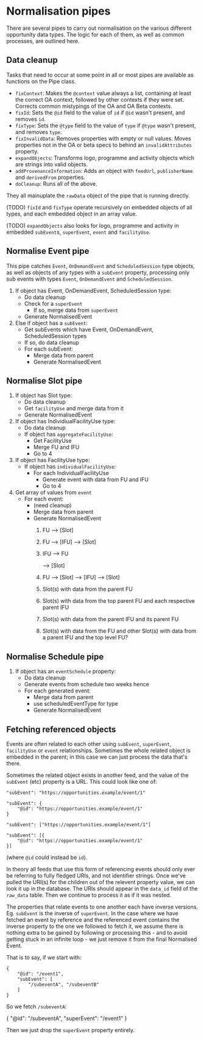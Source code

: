 # Normalisation pipes

There are several pipes to carry out normalisation on the various different opportunity data types. The logic for each of them, as well as common processes, are outlined here.

## Data cleanup

Tasks that need to occur at some point in all or most pipes are available as functions on the Pipe class.

* `fixContext`: Makes the `@context` value always a list, containing at least the correct OA context, followed by other contexts if they were set. Corrects common mistypings of the OA and OA Beta contexts.
* `fixId`: Sets the `@id` field to the value of `id` if `@id` wasn't present, and removes `id`.
* `fixType`: Sets the `@type` field to the value of `type` if `@type` wasn't present, and removes `type`.
* `fixInvalidData`: Removes properties with empty or null values. Moves properties not in the OA or beta specs to behind an `invalidAttributes` property.
* `expandObjects`: Transforms logo, programme and activity objects which are strings into valid objects.
* `addProvenanceInformation`: Adds an object with `feedUrl`, `publisherName` and `derivedFrom` properties.
* `doCleanup`: Runs all of the above.

They all mainuplate the `rawData` object of the pipe that is running directly.

\(TODO\) `fixId` and `fixType` operate recursively on embedded objects of all types, and each embedded object in an array value.

\(TODO\) `expandObjects` also looks for logo, programme and activity in embedded `subEvent`s, `superEvent`, `event` and `facilityUse`.

## Normalise Event pipe

This pipe catches `Event`, `OnDemandEvent` and `ScheduledSession` type objects, as well as objects of any types with a `subEvent` property, processing only sub events with types `Event`, `OnDemandEvent` and `ScheduledSession`.

1. If object has Event, OnDemandEvent, ScheduledSession type:
   * Do data cleanup
   * Check for a `superEvent`
     * If so, merge data from `superEvent`
   * Generate NormalisedEvent
2. Else if object has a `subEvent`:
   * Get subEvents which have Event, OnDemandEvent, ScheduledSession types
   * If so, do data cleanup
   * For each subEvent:
     * Merge data from parent
     * Generate NormalisedEvent

## Normalise Slot pipe

1. If object has Slot type:
   * Do data cleanup
   * Get `facilityUse` and merge data from it
   * Generate NormalisedEvent
2. If object has IndividiualFacilityUse type:
   * Do data cleanup
   * If object has `aggregateFacilityUse`:
     * Get FacilityUse
     * Merge FU and IFU
     * Go to 4
3. If object has FacilityUse type:
   * If object has `individualFacilityUse`:
     * For each IndividualFacilityUse
       * Generate event with data from FU and IFU
       * Go to 4
4. Get array of values from `event`
   * For each event:
     * \(need cleanup\)
     * Merge data from parent
     * Generate NormalisedEvent
       1. FU --&gt; \[Slot\]
       2. FU --&gt; \[IFU\] --&gt; \[Slot\]
       3. IFU --&gt; FU

             --&gt; \[Slot\]

       4. FU --&gt; \[Slot\] --&gt; \[IFU\] --&gt; \[Slot\]
       5. Slot\(s\) with data from the parent FU
       6. Slot\(s\) with data from the top parent FU and each respective parent IFU
       7. Slot\(s\) with data from the parent IFU and its parent FU
       8. Slot\(s\) with data from the FU and other Slot\(s\) with data from a parent IFU and the top level FU?

## Normalise Schedule pipe

1. If object has an `eventSchedule` property:
   * Do data cleanup
   * Generate events from schedule two weeks hence
   * For each generated event:
     * Merge data from parent
     * use scheduledEventType for type
     * Generate NormalisedEvent

## Fetching referenced objects

Events are often related to each other using `subEvent`, `superEvent`, `facilityUse` or `event` relationships. Sometimes the whole related object is embedded in the parent; in this case we can just process the data that's there.

Sometimes the related object exists in another feed, and the value of the `subEvent` \(etc\) property is a URL. This could look like one of:

```text
"subEvent": "https://opportunities.example/event/1"
```

```text
"subEvent": {
    "@id": "https://opportunities.example/event/1"
}
```

```text
"subEvent": ["https://opportunities.example/event/1"]
```

```text
"subEvent": [{
    "@id": "https://opportunities.example/event/1"
}]
```

\(where `@id` could instead be `id`\).

In theory all feeds that use this form of referencing events should only ever be referring to fully fledged URIs, and not identifier strings. Once we've pulled the URI\(s\) for the children out of the relevent property value, we can look it up in the database. The URIs should appear in the `data_id` field of the `raw_data` table. Then we continue to process it as if it was nested.

The properties that relate events to one another each have inverse versions. Eg. `subEvent` is the inverse of `superEvent`. In the case where we have fetched an event by reference and the referenced event contains the inverse property to the one we followed to fetch it, we assume there is nothing extra to be gained by following or processing this - and to avoid getting stuck in an infinite loop - we just remove it from the final Normalised Event.

That is to say, if we start with:

```text
{
    "@id": "/event1",
    "subEvent": [
        "/subeventA", "/subeventB"
    ]
}
```

So we fetch `/subeventA`:

{ "@id": "/subeventA", "superEvent": "/event1" }

Then we just drop the `superEvent` property entirely.

